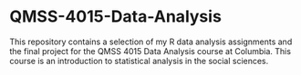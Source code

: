 # QMSS-4015-Data-Analysis
This repository contains a selection of my R data analysis assignments and the final project for the QMSS 4015 Data Analysis course at Columbia. This course is an introduction to statistical analysis in the social sciences.
